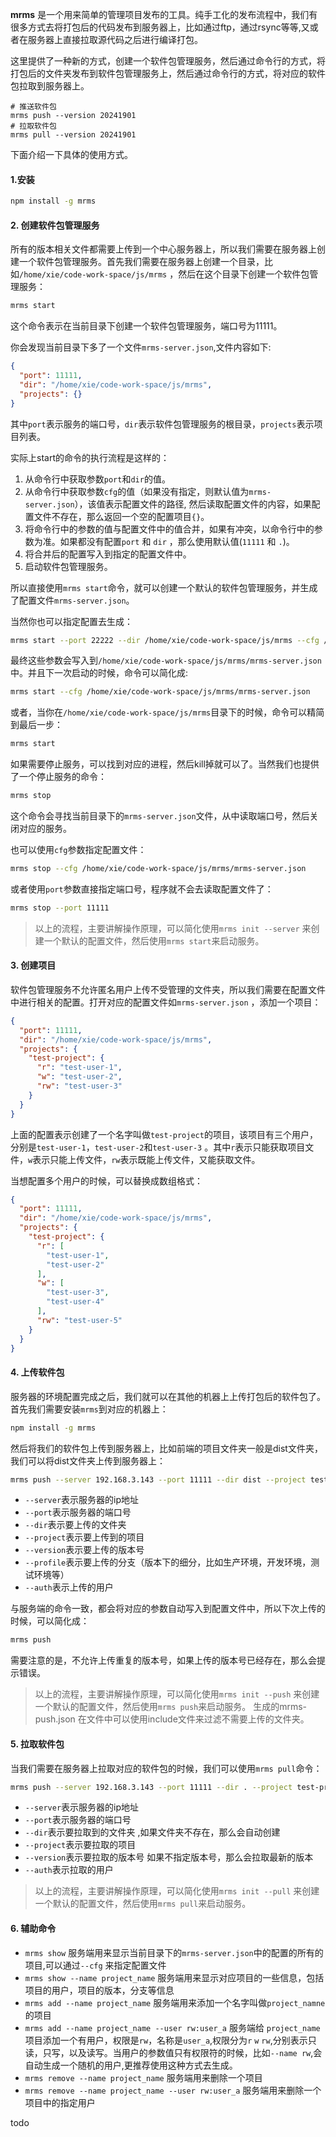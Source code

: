**mrms** 是一个用来简单的管理项目发布的工具。纯手工化的发布流程中，我们有很多方式去将打包后的代码发布到服务器上，比如通过ftp，通过rsync等等,又或者在服务器上直接拉取源代码之后进行编译打包。

这里提供了一种新的方式，创建一个软件包管理服务，然后通过命令行的方式，将打包后的文件夹发布到软件包管理服务上，然后通过命令行的方式，将对应的软件包拉取到服务器上。

```shell
# 推送软件包
mrms push --version 20241901
# 拉取软件包
mrms pull --version 20241901
```

下面介绍一下具体的使用方式。

#### 1.安装

```bash
npm install -g mrms
```

#### 2. 创建软件包管理服务

所有的版本相关文件都需要上传到一个中心服务器上，所以我们需要在服务器上创建一个软件包管理服务。首先我们需要在服务器上创建一个目录，比如`/home/xie/code-work-space/js/mrms`
，然后在这个目录下创建一个软件包管理服务：

```bash
mrms start
```

这个命令表示在当前目录下创建一个软件包管理服务，端口号为11111。

你会发现当前目录下多了一个文件`mrms-server.json`,文件内容如下:

```json
{
  "port": 11111,
  "dir": "/home/xie/code-work-space/js/mrms",
  "projects": {}
}
```

其中`port`表示服务的端口号，`dir`表示软件包管理服务的根目录，`projects`表示项目列表。

实际上start的命令的执行流程是这样的：

1. 从命令行中获取参数`port`和`dir`的值。
2. 从命令行中获取参数`cfg`的值（如果没有指定，则默认值为`mrms-server.json`），该值表示配置文件的路径,
   然后读取配置文件的内容，如果配置文件不存在，那么返回一个空的配置项目`{}`。
3. 将命令行中的参数的值与配置文件中的值合并，如果有冲突，以命令行中的参数为准。如果都没有配置`port` 和 `dir`
   ，那么使用默认值(`11111` 和 `.`)。
4. 将合并后的配置写入到指定的配置文件中。
5. 启动软件包管理服务。

所以直接使用`mrms start`命令，就可以创建一个默认的软件包管理服务，并生成了配置文件`mrms-server.json`。

当然你也可以指定配置去生成：

```bash
mrms start --port 22222 --dir /home/xie/code-work-space/js/mrms --cfg /home/xie/code-work-space/js/mrms/mrms-server.json
```

最终这些参数会写入到`/home/xie/code-work-space/js/mrms/mrms-server.json`中。并且下一次启动的时候，命令可以简化成:

```bash
mrms start --cfg /home/xie/code-work-space/js/mrms/mrms-server.json
```

或者，当你在`/home/xie/code-work-space/js/mrms`目录下的时候，命令可以精简到最后一步：

```bash
mrms start
```

如果需要停止服务，可以找到对应的进程，然后kill掉就可以了。当然我们也提供了一个停止服务的命令：

```bash
mrms stop
```

这个命令会寻找当前目录下的`mrms-server.json`文件，从中读取端口号，然后关闭对应的服务。

也可以使用`cfg`参数指定配置文件：

```bash
mrms stop --cfg /home/xie/code-work-space/js/mrms/mrms-server.json
```

或者使用`port`参数直接指定端口号，程序就不会去读取配置文件了：

```bash
mrms stop --port 11111
```

> 以上的流程，主要讲解操作原理，可以简化使用`mrms init --server` 来创建一个默认的配置文件，然后使用`mrms start`来启动服务。

#### 3. 创建项目

软件包管理服务不允许匿名用户上传不受管理的文件夹，所以我们需要在配置文件中进行相关的配置。打开对应的配置文件如`mrms-server.json`
，添加一个项目：

```json
{
  "port": 11111,
  "dir": "/home/xie/code-work-space/js/mrms",
  "projects": {
    "test-project": {
      "r": "test-user-1",
      "w": "test-user-2",
      "rw": "test-user-3"
    }
  }
}
```

上面的配置表示创建了一个名字叫做`test-project`的项目，该项目有三个用户，分别是`test-user-1`，`test-user-2`和`test-user-3`
。其中`r`表示只能获取项目文件，`w`表示只能上传文件，`rw`表示既能上传文件，又能获取文件。

当想配置多个用户的时候，可以替换成数组格式：

```json
{
  "port": 11111,
  "dir": "/home/xie/code-work-space/js/mrms",
  "projects": {
    "test-project": {
      "r": [
        "test-user-1",
        "test-user-2"
      ],
      "w": [
        "test-user-3",
        "test-user-4"
      ],
      "rw": "test-user-5"
    }
  }
}
```

#### 4. 上传软件包

服务器的环境配置完成之后，我们就可以在其他的机器上上传打包后的软件包了。首先我们需要安装`mrms`到对应的机器上：

```bash
npm install -g mrms
```

然后将我们的软件包上传到服务器上，比如前端的项目文件夹一般是dist文件夹，我们可以将dist文件夹上传到服务器上：

```bash
mrms push --server 192.168.3.143 --port 11111 --dir dist --project test-project --version 20241901 --auth test-user-3
```

- `--server`表示服务器的ip地址
- `--port`表示服务器的端口号
- `--dir`表示要上传的文件夹
- `--project`表示要上传到的项目
- `--version`表示要上传的版本号
- `--profile`表示要上传的分支（版本下的细分，比如生产环境，开发环境，测试环境等）
- `--auth`表示上传的用户

与服务端的命令一致，都会将对应的参数自动写入到配置文件中，所以下次上传的时候，可以简化成：

```bash
mrms push
```

需要注意的是，不允许上传重复的版本号，如果上传的版本号已经存在，那么会提示错误。

> 以上的流程，主要讲解操作原理，可以简化使用`mrms init --push` 来创建一个默认的配置文件，然后使用`mrms push`来启动服务。
> 生成的mrms-push.json 在文件中可以使用include文件来过滤不需要上传的文件夹。

#### 5. 拉取软件包

当我们需要在服务器上拉取对应的软件包的时候，我们可以使用`mrms pull`命令：

```bash
mrms push --server 192.168.3.143 --port 11111 --dir . --project test-project --version 20241901 --auth test-user-4
```

- `--server`表示服务器的ip地址
- `--port`表示服务器的端口号
- `--dir`表示要拉取到的文件夹 ,如果文件夹不存在，那么会自动创建
- `--project`表示要拉取的项目
- `--version`表示要拉取的版本号 如果不指定版本号，那么会拉取最新的版本
- `--auth`表示拉取的用户

> 以上的流程，主要讲解操作原理，可以简化使用`mrms init --pull` 来创建一个默认的配置文件，然后使用`mrms pull`来启动服务。


#### 6. 辅助命令

- `mrms show` 服务端用来显示当前目录下的`mrms-server.json`中的配置的所有的项目,可以通过`--cfg` 来指定配置文件
- `mrms show --name project_name` 服务端用来显示对应项目的一些信息，包括项目的用户，项目的版本，分支等信息 
- `mrms add --name project_name` 服务端用来添加一个名字叫做`project_namne`的项目
- `mrms add --name project_name --user rw:user_a` 服务端给 `project_name`项目添加一个有用户，权限是`rw`，名称是`user_a`,权限分为`r` `w` `rw`,分别表示只读，只写，以及读写。当用户的参数值只有权限符的时候，比如`--name rw`,会自动生成一个随机的用户,更推荐使用这种方式去生成。
- `mrms remove --name project_name` 服务端用来删除一个项目
- `mrms remove --name project_name --user rw:user_a` 服务端用来删除一个项目中的指定用户


todo

